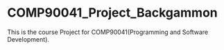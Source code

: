 # COMP90041_Project_Backgammon
This is the course Project for COMP90041(Programming and Software Development).
